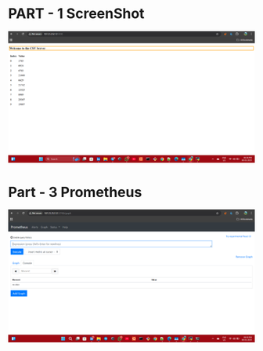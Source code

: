 # PART - 1 ScreenShot
![image alt](https://github.com/Sumay234/Assignment-InfraCloud-Techn/blob/5b73c542775fc74b9b94a30a6717171bef5b7fc1/Screenshot%202025-01-08%20183901.png)

# Part - 3  Prometheus
![image alt](https://github.com/Sumay234/Assignment-InfraCloud-Techn/blob/6da5f606ce60135fe7fa588e21a59e3ee5640dec/Screenshot%202025-01-08%20203058.png)
